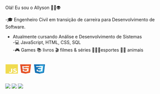   
   Olá! Eu sou o Allyson 🖖🏻👽




-🎓 Engenheiro Civil em transição de carreira para Desenvolvimento de Software. 
-    Atualmente cursando Análise e Desenvolvimento de Sistemas </br>
-💻 JavaScript, HTML, CSS, SQL </br>
-🎮 Games 📚 livros 🎬 filmes & séries 🏋🏻‍♂️esportes 🐶🐺 animais 




  <div style="display: inline_block"><br>
  <img align="center" alt="Rafa-Js" height="30" width="40" src="https://raw.githubusercontent.com/devicons/devicon/master/icons/javascript/javascript-plain.svg">
  <img align="center" alt="Rafa-HTML" height="30" width="40" src="https://raw.githubusercontent.com/devicons/devicon/master/icons/html5/html5-original.svg">
  <img align="center" alt="Rafa-CSS" height="30" width="40" src="https://raw.githubusercontent.com/devicons/devicon/master/icons/css3/css3-original.svg">
  </div> </br>
  
<div>
  
  <a href="https://www.instagram.com/allysondeoliv/" target="_blank"><img src="https://img.shields.io/badge/-Instagram-%23E4405F?style=for-the-badge&logo=instagram&logoColor=white" target="_blank"></a>
  <a href="https://www.linkedin.com/in/allyson-oliveira-b2b390131/" target="_blank"><img src="https://img.shields.io/badge/-LinkedIn-%230077B5?style=for-the-badge&logo=linkedin&logoColor=white" target="_blank"></a> 
    <a href="https://id.sonyentertainmentnetwork.com/id/management_ca/?gated=true&pr_referer=cam&entry=psn_profile&cid=b6a1c169-7ef1-448e-85d2-3363ef59d229#/p/psn_profile/list?state=6cc708df67c9116d5acbb5c6bc91241&cid=b0585401-6083-42b1-b49d-d44f2eb8758d&entry=psn_profile" target="_blank"><img src="https://img.shields.io/badge/PlayStation-003791?style=for-the-badge&logo=playstation&logoColor=white" target="_blank"></a> 
     
</div>
